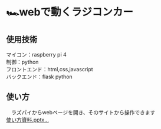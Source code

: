 # :racing_car:webで動くラジコンカー
## 使用技術
マイコン：raspberry pi 4</br>
制御：python</br>
フロントエンド：html,css,javascript</br>
バックエンド：flask python</br>

## 使い方
　ラズパイからwebページを開き、そのサイトから操作できます</br>
 [使い方資料.pptx…]()

